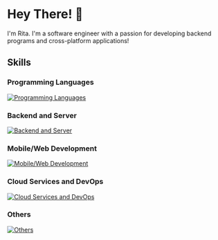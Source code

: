 # Hey There! 👋

I'm Rita. I'm a software engineer with a passion for developing backend programs and cross-platform applications!

## Skills

### Programming Languages

[![Programming Languages](https://skillicons.dev/icons?i=go,py,dart,ts,js)](https://skillicons.dev)

### Backend and Server

[![Backend and Server](https://skillicons.dev/icons?i=flask,graphql,redis,mysql,sqlite,firebase,dynamodb,docker,nginx)](https://skillicons.dev)<br/>

### Mobile/Web Development

[![Mobile/Web Development](https://skillicons.dev/icons?i=flutter,react,redux,angular,html,css,tailwind)](https://skillicons.dev)<br/>

### Cloud Services and DevOps

[![Cloud Services and DevOps](https://skillicons.dev/icons?i=gcp,aws,git,jenkins)](https://skillicons.dev)

### Others

[![Others](https://skillicons.dev/icons?i=postman,linux,powershell,md,vscode,figma)](https://skillicons.dev)
